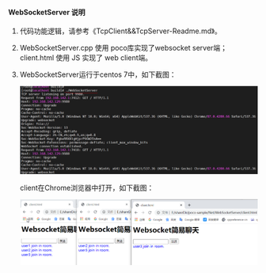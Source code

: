 #### WebSocketServer 说明

1. 代码功能逻辑，请参考《TcpClient&&TcpServer-Readme.md》。

2. WebSocketServer.cpp 使用 poco库实现了websocket server端；client.html 使用 JS 实现了 web client端。

3. WebSocketServer运行于centos 7中，如下截图：

   ![image-20201221195458765](typora-user-images/image-20201221195458765.png)

   client在Chrome浏览器中打开，如下截图：

   ![image-20201221195739583](typora-user-images/image-20201221195739583.png)
